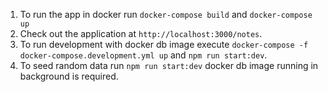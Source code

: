 1. To run the app in docker run `docker-compose build` and `docker-compose up`
2. Check out the application at `http://localhost:3000/notes`.
3. To run development with docker db image execute `docker-compose -f docker-compose.development.yml up` and `npm run start:dev`.
4. To seed random data run `npm run start:dev` docker db image running in background is required.
